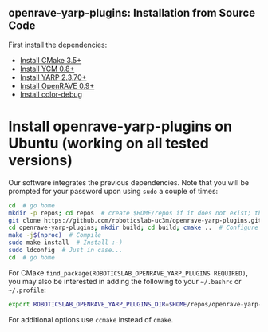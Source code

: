 ## openrave-yarp-plugins: Installation from Source Code

First install the dependencies:
- [Install CMake 3.5+](https://github.com/roboticslab-uc3m/installation-guides/blob/master/install-cmake.md)
- [Install YCM 0.8+](https://github.com/roboticslab-uc3m/installation-guides/blob/master/install-ycm.md)
- [Install YARP 2.3.70+](https://github.com/roboticslab-uc3m/installation-guides/blob/master/install-yarp.md)
- [Install OpenRAVE 0.9+](https://github.com/roboticslab-uc3m/installation-guides/blob/master/install-openrave.md)
- [Install color-debug](https://github.com/roboticslab-uc3m/color-debug)

# Install openrave-yarp-plugins on Ubuntu (working on all tested versions)

Our software integrates the previous dependencies. Note that you will be prompted for your password upon using `sudo` a couple of times:

```bash
cd  # go home
mkdir -p repos; cd repos  # create $HOME/repos if it does not exist; then, enter it
git clone https://github.com/roboticslab-uc3m/openrave-yarp-plugins.git  # Download openrave-yarp-plugins software from the repository
cd openrave-yarp-plugins; mkdir build; cd build; cmake ..  # Configure the openrave-yarp-plugins software
make -j$(nproc)  # Compile
sudo make install  # Install :-)
sudo ldconfig  # Just in case...
cd  # go home
```

For CMake `find_package(ROBOTICSLAB_OPENRAVE_YARP_PLUGINS REQUIRED)`, you may also be interested in adding the following to your `~/.bashrc` or `~/.profile`:
```bash
export ROBOTICSLAB_OPENRAVE_YARP_PLUGINS_DIR=$HOME/repos/openrave-yarp-plugins/build  # Points to where OPENRAVE_YARP_PLUGINSConfig.cmake is generated upon running CMake
```

For additional options use `ccmake` instead of `cmake`.
